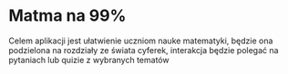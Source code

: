 # Matma na 99%
Celem aplikacji jest ułatwienie uczniom nauke matematyki, będzie ona podzielona na rozdziały ze świata cyferek, interakcja będzie polegać na pytaniach lub quizie z wybranych tematów
